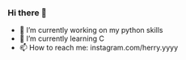 ### Hi there 👋

- 🔭 I’m currently working on my python skills
- 🌱 I’m currently learning C
- 📫 How to reach me: instagram.com/herry.yyyy
